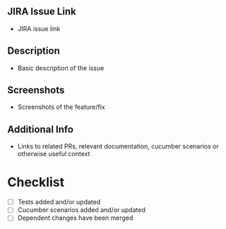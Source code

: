 ## JIRA Issue Link
- JIRA issue link
## Description
- Basic description of the issue
## Screenshots
- Screenshots of the feature/fix
## Additional Info
- Links to related PRs, relevant documentation, cucumber scenarios or otherwise useful context
# Checklist
- [ ] Tests added and/or updated
- [ ] Cucumber scenarios added and/or updated
- [ ] Dependent changes have been merged
